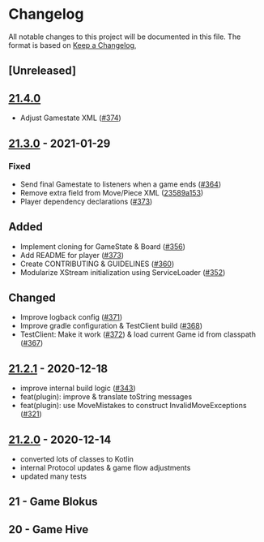 # Changelog
All notable changes to this project will be documented in this file.
The format is based on [Keep a Changelog](https://keepachangelog.com/en/1.0.0),

## [Unreleased]

## [21.4.0](https://github.com/CAU-Kiel-Tech-Inf/backend/commits/21.4.0)
- Adjust Gamestate XML ([#374](https://github.com/CAU-Kiel-Tech-Inf/backend/pull/374))

## [21.3.0](https://github.com/CAU-Kiel-Tech-Inf/backend/commits/21.3.0) - 2021-01-29
### Fixed
- Send final Gamestate to listeners when a game ends ([#364](https://github.com/CAU-Kiel-Tech-Inf/backend/pull/364))
- Remove extra field from Move/Piece XML ([23589a153](https://github.com/CAU-Kiel-Tech-Inf/backend/commit/23589a153e8cd3c5b1b3257ff35f66ebbb8d3012))
- Player dependency declarations ([#373](https://github.com/CAU-Kiel-Tech-Inf/backend/pull/373))
  
## Added
- Implement cloning for GameState & Board ([#356](https://github.com/CAU-Kiel-Tech-Inf/backend/pull/356))
- Add README for player ([#373](https://github.com/CAU-Kiel-Tech-Inf/backend/pull/373))
- Create CONTRIBUTING & GUIDELINES ([#360](https://github.com/CAU-Kiel-Tech-Inf/backend/pull/360))
- Modularize XStream initialization using ServiceLoader ([#352](https://github.com/CAU-Kiel-Tech-Inf/backend/pull/352))
  
## Changed
- Improve logback config ([#371](https://github.com/CAU-Kiel-Tech-Inf/backend/pull/371))
- Improve gradle configuration & TestClient build ([#368](https://github.com/CAU-Kiel-Tech-Inf/backend/pull/368))
- TestClient: Make it work ([#372](https://github.com/CAU-Kiel-Tech-Inf/backend/pull/372)) & load current Game id from classpath ([#367](https://github.com/CAU-Kiel-Tech-Inf/backend/pull/367))

## [21.2.1](https://github.com/CAU-Kiel-Tech-Inf/backend/commits/21.2.1) - 2020-12-18
- improve internal build logic ([#343](https://github.com/CAU-Kiel-Tech-Inf/backend/pull/343))
- feat(plugin): improve & translate toString messages
- feat(plugin): use MoveMistakes to construct InvalidMoveExceptions ([#321](https://github.com/CAU-Kiel-Tech-Inf/backend/pull/321))

## [21.2.0](https://github.com/CAU-Kiel-Tech-Inf/backend/commits/21.2.0) - 2020-12-14
- converted lots of classes to Kotlin
- internal Protocol updates & game flow adjustments
- updated many tests

## 21 - Game Blokus

## 20 - Game Hive